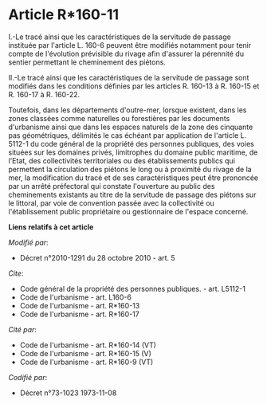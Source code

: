 # Article R*160-11

I.-Le tracé ainsi que les caractéristiques de la servitude de passage instituée par l'article L. 160-6 peuvent être modifiés
notamment pour tenir compte de l'évolution prévisible du rivage afin d'assurer la pérennité du sentier permettant le
cheminement des piétons. 

II.-Le tracé ainsi que les caractéristiques de la servitude de passage sont modifiés dans les conditions définies par les
articles R. 160-13 à R. 160-15 et R. 160-17 à R. 160-22. 

Toutefois, dans les départements d'outre-mer, lorsque existent, dans les zones classées comme naturelles ou forestières par
les documents d'urbanisme ainsi que dans les espaces naturels de la zone des cinquante pas géométriques, délimités le cas
échéant par application de l'article L. 5112-1 du code général de la propriété des personnes publiques, des voies situées sur
les domaines privés, limitrophes du domaine public maritime, de l'Etat, des collectivités territoriales ou des établissements
publics qui permettent la circulation des piétons le long ou à proximité du rivage de la mer, la modification du tracé et de
ses caractéristiques peut être prononcée par un arrêté préfectoral qui constate l'ouverture au public des cheminements
existants au titre de la servitude de passage des piétons sur le littoral, par voie de convention passée avec la collectivité
ou l'établissement public propriétaire ou gestionnaire de l'espace concerné.

**Liens relatifs à cet article**

_Modifié par_:

  - Décret n°2010-1291 du 28 octobre 2010 - art. 5

_Cite_:

  - Code général de la propriété des personnes publiques. - art. L5112-1
  - Code de l'urbanisme - art. L160-6
  - Code de l'urbanisme - art. R*160-13
  - Code de l'urbanisme - art. R*160-17

_Cité par_:

  - Code de l'urbanisme - art. R*160-14 (VT)
  - Code de l'urbanisme - art. R*160-15 (V)
  - Code de l'urbanisme - art. R*160-9 (VT)

_Codifié par_:

  - Décret n°73-1023 1973-11-08
